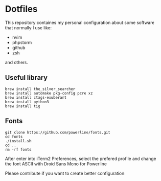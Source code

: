 # Dotfiles

This repository containes my personal configuration about some software that normally I use like: 

* nvim
* phpstorm
* github
* zsh

and others.

## Useful library

```
brew install the_silver_searcher
brew install automake pkg-config pcre xz
brew install ctags-exuberant
brew install python3
brew install tig
```

## Fonts

```
git clone https://github.com/powerline/fonts.git
cd fonts
./install.sh
cd ..
rm -rf fonts
```

After enter into iTerm2 Preferences, select the prefered profile and change the font ASCII with Droid Sans Mono for Powerline


Please contribute if you want to create better configuration
